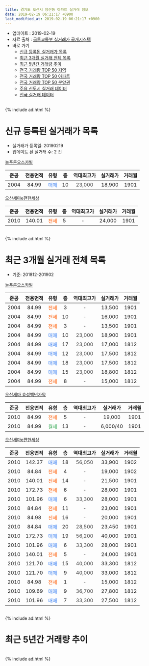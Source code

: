 ```yaml
---
title: 경기도 오산시 양산동 아파트 실거래 정보
date: 2019-02-19 06:21:17 +0900
last_modified_at: 2019-02-19 06:21:17 +0900
---
```


* 업데이트 : 2019-02-19
* 자료 출처 : [국토교통부 실거래가 공개시스템](http://rt.molit.go.kr)
* 바로 가기
    * [신규 등록된 실거래가 목록](#신규-등록된-실거래가-목록)
    * [최근 3개월 실거래 전체 목록](#최근-3개월-실거래-전체-목록)
    * [최근 5년간 거래량 추이](#최근-5년간-거래량-추이)
    * [전국 거래량 TOP 50 지역](https://inasie.github.io/apt-trade-info/최근-3개월-전국에서-가장-거래가-많이-발생한-지역)
    * [전국 거래량 TOP 50 아파트](https://inasie.github.io/apt-trade-info/최근-3개월-전국에서-가장-거래가-많이-발생한-아파트)
    * [전국 거래량 TOP 50 분양권](https://inasie.github.io/apt-trade-info/최근-3개월-전국에서-가장-거래가-많이-발생한-분양권)
    * [주요 신도시 실거래 데이터](https://inasie.github.io/apt-trade-info/주요-신도시)
    * [전국 실거래 데이터](https://inasie.github.io/apt-trade-info/전국)
<br>
{% include ad.html %}
<br>

# 신규 등록된 실거래가 목록
* 실거래가 등록일: 20190219
* 업데이트 된 실거래 수: 2 건


[늘푸른오스카빌](https://search.naver.com/search.naver?query=%EA%B2%BD%EA%B8%B0%EB%8F%84+%EC%98%A4%EC%82%B0%EC%8B%9C+%EC%96%91%EC%82%B0%EB%8F%99+%EB%8A%98%ED%91%B8%EB%A5%B8%EC%98%A4%EC%8A%A4%EC%B9%B4%EB%B9%8C)

|준공|전용면적|유형|층|역대최고가|실거래가|거래월|
|:---:|:---:|:---:|:---:|:---:|:---:|:---:|
|2004|84.99|<span style="color:#4285f3">매매</span>|10|<span style="color:#444444">23,000</span>|18,900|1901|

[오산세마e편한세상](https://search.naver.com/search.naver?query=%EA%B2%BD%EA%B8%B0%EB%8F%84+%EC%98%A4%EC%82%B0%EC%8B%9C+%EC%96%91%EC%82%B0%EB%8F%99+%EC%98%A4%EC%82%B0%EC%84%B8%EB%A7%88e%ED%8E%B8%ED%95%9C%EC%84%B8%EC%83%81)

|준공|전용면적|유형|층|역대최고가|실거래가|거래월|
|:---:|:---:|:---:|:---:|:---:|:---:|:---:|
|2010|140.01|<span style="color:#ff5a00">전세</span>|5|<span style="color:#444444">-</span>|24,000|1901|


<br>
{% include ad.html %}
<br>

# 최근 3개월 실거래 전체 목록
* 기준: 201812-201902


[늘푸른오스카빌](https://search.naver.com/search.naver?query=%EA%B2%BD%EA%B8%B0%EB%8F%84+%EC%98%A4%EC%82%B0%EC%8B%9C+%EC%96%91%EC%82%B0%EB%8F%99+%EB%8A%98%ED%91%B8%EB%A5%B8%EC%98%A4%EC%8A%A4%EC%B9%B4%EB%B9%8C)

|준공|전용면적|유형|층|역대최고가|실거래가|거래월|
|:---:|:---:|:---:|:---:|:---:|:---:|:---:|
|2004|84.99|<span style="color:#ff5a00">전세</span>|3|<span style="color:#444444">-</span>|13,500|1901|
|2004|84.99|<span style="color:#ff5a00">전세</span>|10|<span style="color:#444444">-</span>|16,000|1901|
|2004|84.99|<span style="color:#ff5a00">전세</span>|3|<span style="color:#444444">-</span>|13,500|1901|
|2004|84.99|<span style="color:#4285f3">매매</span>|10|<span style="color:#444444">23,000</span>|18,900|1901|
|2004|84.99|<span style="color:#4285f3">매매</span>|17|<span style="color:#444444">23,000</span>|17,000|1812|
|2004|84.99|<span style="color:#4285f3">매매</span>|12|<span style="color:#444444">23,000</span>|17,500|1812|
|2004|84.99|<span style="color:#4285f3">매매</span>|18|<span style="color:#444444">23,000</span>|17,500|1812|
|2004|84.99|<span style="color:#4285f3">매매</span>|15|<span style="color:#444444">23,000</span>|18,800|1812|
|2004|84.99|<span style="color:#ff5a00">전세</span>|8|<span style="color:#444444">-</span>|15,000|1812|

[오산세마 효성백년가약](https://search.naver.com/search.naver?query=%EA%B2%BD%EA%B8%B0%EB%8F%84+%EC%98%A4%EC%82%B0%EC%8B%9C+%EC%96%91%EC%82%B0%EB%8F%99+%EC%98%A4%EC%82%B0%EC%84%B8%EB%A7%88+%ED%9A%A8%EC%84%B1%EB%B0%B1%EB%85%84%EA%B0%80%EC%95%BD)

|준공|전용면적|유형|층|역대최고가|실거래가|거래월|
|:---:|:---:|:---:|:---:|:---:|:---:|:---:|
|2010|84.99|<span style="color:#ff5a00">전세</span>|5|<span style="color:#444444">-</span>|19,000|1901|
|2010|84.99|<span style="color:#34a853">월세</span>|13|<span style="color:#444444">-</span>|6,000/40|1901|

[오산세마e편한세상](https://search.naver.com/search.naver?query=%EA%B2%BD%EA%B8%B0%EB%8F%84+%EC%98%A4%EC%82%B0%EC%8B%9C+%EC%96%91%EC%82%B0%EB%8F%99+%EC%98%A4%EC%82%B0%EC%84%B8%EB%A7%88e%ED%8E%B8%ED%95%9C%EC%84%B8%EC%83%81)

|준공|전용면적|유형|층|역대최고가|실거래가|거래월|
|:---:|:---:|:---:|:---:|:---:|:---:|:---:|
|2010|142.37|<span style="color:#4285f3">매매</span>|18|<span style="color:#444444">56,050</span>|33,900|1902|
|2010|84.84|<span style="color:#ff5a00">전세</span>|4|<span style="color:#444444">-</span>|19,000|1902|
|2010|140.01|<span style="color:#ff5a00">전세</span>|14|<span style="color:#444444">-</span>|21,500|1901|
|2010|172.73|<span style="color:#ff5a00">전세</span>|6|<span style="color:#444444">-</span>|28,000|1901|
|2010|101.96|<span style="color:#4285f3">매매</span>|6|<span style="color:#444444">33,300</span>|28,000|1901|
|2010|84.84|<span style="color:#ff5a00">전세</span>|11|<span style="color:#444444">-</span>|23,000|1901|
|2010|84.98|<span style="color:#ff5a00">전세</span>|16|<span style="color:#444444">-</span>|20,000|1901|
|2010|84.84|<span style="color:#4285f3">매매</span>|20|<span style="color:#444444">28,500</span>|23,450|1901|
|2010|172.73|<span style="color:#4285f3">매매</span>|19|<span style="color:#444444">56,200</span>|40,000|1901|
|2010|101.96|<span style="color:#4285f3">매매</span>|6|<span style="color:#444444">33,300</span>|28,000|1901|
|2010|140.01|<span style="color:#ff5a00">전세</span>|5|<span style="color:#444444">-</span>|24,000|1901|
|2010|121.70|<span style="color:#4285f3">매매</span>|15|<span style="color:#444444">40,000</span>|33,300|1812|
|2010|121.70|<span style="color:#4285f3">매매</span>|9|<span style="color:#444444">40,000</span>|33,000|1812|
|2010|84.98|<span style="color:#ff5a00">전세</span>|1|<span style="color:#444444">-</span>|15,000|1812|
|2010|109.69|<span style="color:#4285f3">매매</span>|9|<span style="color:#444444">36,700</span>|27,800|1812|
|2010|101.96|<span style="color:#4285f3">매매</span>|7|<span style="color:#444444">33,300</span>|27,500|1812|


<br>
{% include ad.html %}
<br>

# 최근 5년간 거래량 추이


<div style="width:100%;">
    <canvas id="deal_progress" height="200"></canvas>
</div>

<script>
new Chart(document.getElementById("deal_progress"), {
    type: 'line',
    data: {
        labels: ['201402','201403','201404','201405','201406','201407','201408','201409','201410','201411','201412','201501','201502','201503','201504','201505','201506','201507','201508','201509','201510','201511','201512','201601','201602','201603','201604','201605','201606','201607','201608','201609','201610','201611','201612','201701','201702','201703','201704','201705','201706','201707','201708','201709','201710','201711','201712','201801','201802','201803','201804','201805','201806','201807','201808','201809','201810','201811','201812','201901','201902'],
        datasets: [{
            label: '매매',
            pointRadius: 1,
            data: [19, 25, 13, 9, 13, 9, 18, 18, 25, 15, 13, 22, 17, 25, 20, 20, 24, 20, 16, 17, 24, 26, 11, 10, 14, 20, 23, 20, 15, 14, 23, 10, 23, 17, 12, 5, 13, 13, 16, 17, 20, 17, 13, 15, 7, 10, 11, 11, 4, 12, 3, 11, 9, 14, 16, 10, 14, 12, 8, 5, 1],
            borderColor: "rgba(255, 201, 14, 1)",
            backgroundColor: "rgba(255, 201, 14, 0.5)",
            fill: false,
            lineTension: 0
        },{
            label: '전월세',
            pointRadius: 1,
            data: [34, 37, 29, 29, 19, 20, 16, 19, 12, 11, 23, 26, 20, 10, 14, 10, 18, 16, 16, 8, 12, 7, 18, 18, 23, 22, 22, 15, 15, 12, 10, 13, 18, 5, 13, 10, 14, 11, 12, 11, 13, 5, 16, 8, 4, 12, 10, 19, 7, 11, 3, 8, 13, 13, 9, 6, 4, 5, 2, 10, 1],
            borderColor: "rgba(0, 141, 185, 1)",
            backgroundColor: "rgba(0, 141, 185, 0.5)",
            fill: false,
            lineTension: 0
        }
        ]
    },
    options: {
        responsive: true,
        title: {
            display: false
        },
        tooltips: {
            mode: 'index',
            intersect: false
        },
        hover: {
            mode: 'nearest',
            intersect: true
        },
        scales: {
            xAxes: [{
                display: true,
                scaleLabel: {
                    display: true,
                    labelString: '년/월'
                }
            }],
            yAxes: [{
                display: true,
                ticks: {
                    suggestedMin: 0,
                },
                scaleLabel: {
                    display: true,
                    labelString: '실거래 수'
                }
            }]
        }
    }
});

</script>


<br>
{% include ad.html %}
<br>

